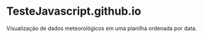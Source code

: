 # TesteJavascript.github.io
Visualização de dados meteorológicos em uma planilha ordenada por data.
